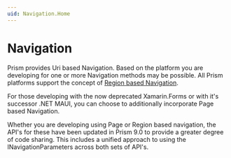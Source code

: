 ```yaml
---
uid: Navigation.Home
---
```


# Navigation

Prism provides Uri based Navigation. Based on the platform you are developing for one or more Navigation methods may be possible. All Prism platforms support the concept of [Region based Navigation](xcref:Navigation.Regions.GettingStarted).

For those developing with the now deprecated Xamarin.Forms or with it's successor .NET MAUI, you can choose to additionally incorporate Page based Navigation.

Whether you are developing using Page or Region based navigation, the API's for these have been updated in Prism 9.0 to provide a greater degree of code sharing. This includes a unified approach to using the INavigationParameters across both sets of API's.
